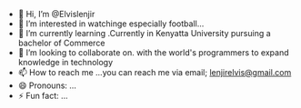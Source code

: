 - 👋 Hi, I’m @Elvislenjir
- 👀 I’m interested in watchinge especially football...
- 🌱 I’m currently learning .Currently in Kenyatta University pursuing a bachelor of Commerce
- 💞️ I’m looking to collaborate on. with the world's programmers to expand knowledge in technology 
- 📫 How to reach me ...you can reach me via email; lenjirelvis@gmail.com 
- 😄 Pronouns: ...
- ⚡ Fun fact: ...

<!---
Elvislenjir/Elvislenjir is a ✨ special ✨ repository because its `README.md` (this file) appears on your GitHub profile.
You can click the Preview link to take a look at your changes.
--->

